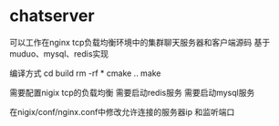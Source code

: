 # chatserver
可以工作在nginx tcp负载均衡环境中的集群聊天服务器和客户端源码 基于muduo、mysql、redis实现


编译方式
cd build
rm -rf *
cmake ..
make

需要配置nigix tcp的负载均衡
需要启动redis服务
需要启动mysql服务

在nigix/conf/nginx.conf中修改允许连接的服务器ip 和监听端口
